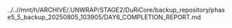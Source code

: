 ../..//mnt/h/ARCHIVE/.UNWRAP/STAGE2/DuRiCore/backup_repository/phase5_5_backup_20250805_103905/DAY6_COMPLETION_REPORT.md